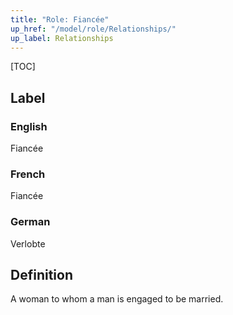 ```yaml
---
title: "Role: Fiancée"
up_href: "/model/role/Relationships/"
up_label: Relationships
---
```


[TOC]

## Label

### English
Fiancée

### French
Fiancée

### German
Verlobte

## Definition
A woman to whom a man is engaged to be married.
